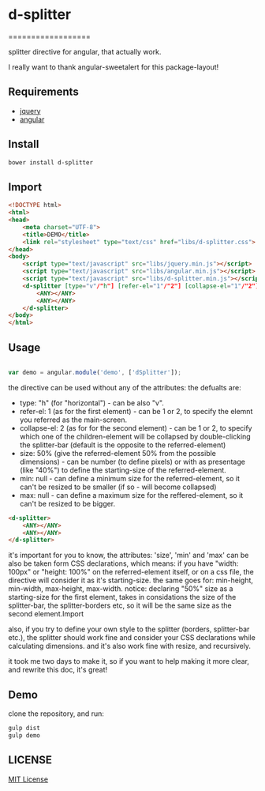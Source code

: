 # d-splitter #
==================

splitter directive for angular, that actually work.

I really want to thank angular-sweetalert for this package-layout!

## Requirements ##

- [jquery][jquery-url]
- [angular][angular-url]

## Install ##

```powershell
bower install d-splitter
```

## Import ##

```html
<!DOCTYPE html>
<html>
<head>
    <meta charset="UTF-8">
    <title>DEMO</title>
    <link rel="stylesheet" type="text/css" href="libs/d-splitter.css">
</head>
<body>
    <script type="text/javascript" src="libs/jquery.min.js"></script>
    <script type="text/javascript" src="libs/angular.min.js"></script>
    <script type="text/javascript" src="libs/d-splitter.min.js"></script>
    <d-splitter [type="v"/"h"] [refer-el="1"/"2"] [collapse-el="1"/"2"] [size="100"/"30%"]>
        <ANY></ANY>
        <ANY></ANY>
    </d-splitter>
</body>
</html>
```

## Usage ##

```javascript

var demo = angular.module('demo', ['dSplitter']);

```

the directive can be used without any of the attributes:
the defualts are:
- type: "h" (for "horizontal") - can be also "v".
- refer-el: 1 (as for the first element) - can be 1 or 2, to specify the elemnt you referred as the main-screen.
- collapse-el: 2 (as for for the second element) - can be 1 or 2, to specify which one of the children-element will be collapsed by double-clicking the splitter-bar (default is the opposite to the referred-element)
- size: 50% (give the referred-element 50% from the possible dimensions) - can be number (to define pixels) or with as presentage (like "40%") to define the starting-size of the referred-element.
- min: null - can define a minimum size for the referred-element, so it can't be resized to be smaller (if so - will become collapsed)
- max: null - can define a maximum size for the reffered-element, so it can't be resized to be bigger.

```html
<d-splitter>
    <ANY></ANY>
    <ANY></ANY>
</d-splitter>
```

it's important for you to know, the attributes: 'size', 'min' and 'max' can be also be taken form CSS declarations, which means:
if you have "width: 100px" or "height: 100%" on the referred-element itself, or on a css file, the directive will consider it as it's starting-size.
the same goes for: min-height, min-width, max-height, max-width.
notice: declaring "50%" size as a starting-size for the first element, takes in considations the size of the splitter-bar, the splitter-borders etc, so it will be the same size as the second element.Import

also, if you try to define your own style to the splitter (borders, splitter-bar etc.), the splitter should work fine and consider your CSS declarations while calculating dimensions.
and it's also work fine with resize, and recursively.


it took me two days to make it, so if you want to help making it more clear, and rewrite this doc, it's great!

## Demo ##
clone the repository, and run:
```powershell
gulp dist
gulp demo
```

## LICENSE ##

[MIT License](https://raw.githubusercontent.com/leftstick/angular-sweetalert/master/LICENSE)

[angular-url]: https://angularjs.org/
[jquery-url]: https://jquery.com/
